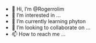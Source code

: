 - 👋 Hi, I’m @Rogerrolim
- 👀 I’m interested in ...
- 🌱 I’m currently learning phyton
- 💞️ I’m looking to collaborate on ...
- 📫 How to reach me ...

<!---
Rogerrolim/Rogerrolim is a ✨ special ✨ repository because its `README.md` (this file) appears on your GitHub profile.
You can click the Preview link to take a look at your changes.
--->
